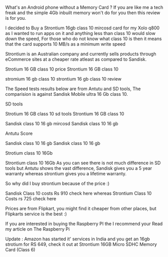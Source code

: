 What's an Android phone without a Memory Card ?   If you are like me a tech freak and the simple 4Gb inbuilt memory won't do for you then this review is for you.

I decided to Buy a Strontium 16gb class 10 mircosd card for my Xolo q800 as I wanted to run apps on it and anything less than class 10
would slow down the speed, For those who do not know what class 10 is then it means  that  the card supports 10 MB/s as a minimum write speed

Strontium is an Australian company and currently sells products through eCommerce sites at a cheaper rate atleast as compared to Sandisk.

Strotium 16 GB class 10 price Strontium 16 GB class 10


stromium 16 gb class 10 strontium 16 gb class 10 review


The Speed tests results below are from Antutu and SD tools, The comparision is against Sandisk Mobile ultra 16 Gb class 10.

SD tools

Strotium 16 GB class 10 sd tools Strontium 16 GB class 10


Sandisk class 10 16 gb mircosd Sandisk class 10 16 gb


Antutu Score

Sandisk class 10 16 gb Sandisk class 10 16 gb


Strotium class 10 16Gb

Strontium class 10 16Gb
As you can see there is not much difference in SD tools but Antutu shows the vast difference, Sandisk gives you  a 5 year warranty whereas strontium gives you a lifetime warranty.

So why did I buy strontium because of the price :)

Sandisk Class 10 costs Rs 910 check here  whereas Strontium Class 10 Costs rs 725 check here

Prices are from Flipkart, you might find it cheaper from other places, but Flipkarts service is the best :)

If you are interested in buying the Raspberry PI the I recommend your Read my article on The Raspberry Pi

Update : Amazon has started it' services in India and you get an 16gb strotium for RS 649, check it out at
Strontium 16GB Micro SDHC Memory Card (Class 6)
